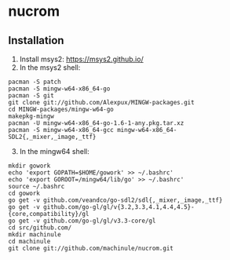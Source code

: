 # nucrom

## Installation

1. Install msys2: https://msys2.github.io/
2. In the msys2 shell:

```shell
pacman -S patch
pacman -S mingw-w64-x86_64-go
pacman -S git
git clone git://github.com/Alexpux/MINGW-packages.git
cd MINGW-packages/mingw-w64-go
makepkg-mingw
pacman -U mingw-w64-x86_64-go-1.6-1-any.pkg.tar.xz
pacman -S mingw-w64-x86_64-gcc mingw-w64-x86_64-SDL2{,_mixer,_image,_ttf}
```
  
3. In the mingw64 shell:

```shell
mkdir gowork
echo 'export GOPATH=$HOME/gowork' >> ~/.bashrc'
echo 'export GOROOT=/mingw64/lib/go' >> ~/.bashrc'
source ~/.bashrc
cd gowork
go get -v github.com/veandco/go-sdl2/sdl{,_mixer,_image,_ttf}
go get -v github.com/go-gl/gl/v{3.2,3.3,4.1,4.4,4.5}-{core,compatibility}/gl
go get -v github.com/go-gl/gl/v3.3-core/gl
cd src/github.com/
mkdir machinule
cd machinule
git clone git://github.com/machinule/nucrom.git
```